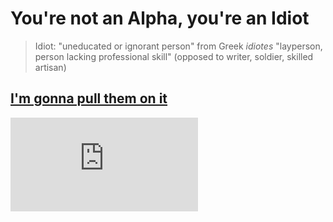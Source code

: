 # You're not an Alpha, you're an Idiot

> Idiot: "uneducated or ignorant person" from Greek *idiotes* "layperson, person lacking professional skill" (opposed to writer, soldier, skilled artisan)

## [I'm gonna pull them on it](https://youtu.be/L0NvrdZtGwc?t=42)

<iframe class="youtube-video" src="https://www.youtube.com/embed/inx2dMobzYs" title="The ‘alpha male’ myth, debunked | Frans de Waal" frameborder="0" allow="accelerometer; autoplay; clipboard-write; encrypted-media; gyroscope; picture-in-picture; web-share" referrerpolicy="strict-origin-when-cross-origin" allowfullscreen></iframe>